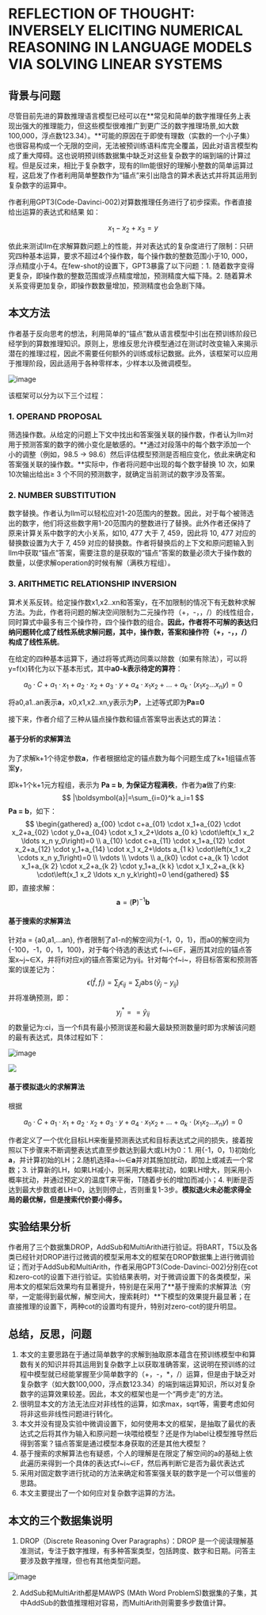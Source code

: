 # REFLECTION OF THOUGHT: INVERSELY ELICITING NUMERICAL REASONING IN LANGUAGE MODELS VIA SOLVING LINEAR SYSTEMS

## 背景与问题

尽管目前先进的算数推理语言模型已经可以在**常见和简单的数字推理任务上表现出强大的推理能力，但这些模型很难推广到更广泛的数字推理场景,如大数100,000，浮点数123.34）。**可能的原因在于即使有理数（实数的一个小子集）也很容易构成一个无限的空间，无法被预训练语料库完全覆盖，因此对语言模型构成了重大障碍。这也说明预训练数据集中缺乏对这些复杂数字的端到端的计算过程。但是反过来，相比于复杂数字，现有的llm能很好的理解小整数的简单运算过程，这启发了作者利用简单整数作为“锚点”来引出隐含的算术表达式并将其运用到复杂数字的运算中。

作者利用GPT3(Code-Davinci-002)对算数推理任务进行了初步探索。作者直接给出运算的表达式和结果 如：
					
$$
x_1-x_2+x_3=y
$$

依此来测试llm在求解算数问题上的性能，并对表达式的复杂度进行了限制：只研究四种基本运算，要求不超过4个操作数，每个操作数的整数范围小于10, 000，浮点精度小于4。在few-shot的设置下，GPT3暴露了以下问题：1. 随着数字变得更复杂，即操作数的整数范围或浮点精度增加，预测精度大幅下降。2. 随着算术关系变得更加复杂，即操作数数量增加，预测精度也会急剧下降。

## 本文方法

作者基于反向思考的想法，利用简单的“锚点”数从语言模型中引出在预训练阶段已经学到的算数推理知识。原则上，思维反思允许模型通过在测试时改变输入来揭示潜在的推理过程，因此不需要任何额外的训练或标记数据。此外，该框架可以应用于推理阶段，因此适用于各种零样本，少样本以及微调模型。

![image](assets/image-20231007160040-zdfup45.png)

该框架可以分为以下三个过程：

### 1. OPERAND PROPOSAL

筛选操作数。从给定的问题上下文中找出和答案强关联的操作数，作者认为llm对用于预测答案的数字的微小变化是敏感的。**通过对段落中的每个数字添加一个小的调整（例如，98.5 → 98.6）然后评估模型预测是否相应变化，依此来确定和答案强关联的操作数。**实际中，作者将问题中出现的每个数字替换 10 次，如果10次输出给出≥ 3 个不同的预测数字，就确定当前测试的数字涉及答案。

### 2. NUMBER SUBSTITUTION

数字替换。作者认为llm可以轻松应对1-20范围内的整数。因此，对于每个被筛选出的数字，他们将这些数字用1-20范围内的整数进行了替换。此外作者还保持了原来计算关系中数字的大小关系，如10, 477 大于 7, 459，因此将 10, 477 对应的替换数设置为大于 7, 459 对应的替换数。作者将替换后的上下文和原问题输入到llm中获取“锚点”答案，需要注意的是获取的“锚点”答案的数量必须大于操作数的数量，以便求解operation的时候有解（满秩方程组）。

### 3. ARITHMETIC RELATIONSHIP INVERSION

算术关系反转。给定操作数x1,x2..xn和答案y，在不加限制的情况下有无数种求解方法。为此，作者将问题的解决空间限制为二元操作符（+，-，，/）的线性组合，同时算式中最多有三个操作符，四个操作数的组合。**因此，作者将不可解的表达归纳问题转化成了线性系统求解问题，其中，操作数，答案和操作符（+，-，，/）构成了线性系统**。

在给定的四种基本运算下，通过将等式两边同乘以除数（如果有除法），可以将y=f(x)转化为以下基本形式，其中**a0-k表示待定的算符**：

$$ 
a_0 \cdot C+a_1 \cdot x_1+a_2 \cdot x_2+a_3 \cdot y+a_4 \cdot x_1 x_2+\ldots+a_k \cdot\left(x_1 x_2 \ldots x_n y\right)=0
$$

将a0,a1..an表示**a**，x0,x1,x2..xn,y表示为**P**，上述等式即为**Pa=0**

接下来，作者介绍了三种从锚点操作数和锚点答案导出表达式的算法：

#### 基于分析的求解算法

为了求解k+1个待定参数**a**，作者根据给定的锚点数为每个问题生成了k+1组锚点答案**y**，

即k+1个k+1元方程组，表示为 **Pa = b**, **为保证方程满秩**，作者为**a**做了约束:
$$
|\boldsymbol{a}|=\sum_{i=0}^k a_i=1
$$
**Pa = b**，如下：
$$
\begin{gathered}
a_{00} \cdot c+a_{01} \cdot x_1+a_{02} \cdot x_2+a_{02} \cdot y_0+a_{04} \cdot x_1 x_2+\ldots a_{0 k} \cdot\left(x_1 x_2 \ldots x_n y_0\right)=0 \\
a_{10} \cdot c+a_{11} \cdot x_1+a_{12} \cdot x_2+a_{12} \cdot y_1+a_{14} \cdot x_1 x_2+\ldots a_{1 k} \cdot\left(x_1 x_2 \cdots x_n y_1\right)=0 \\
\vdots \\
\vdots \\
a_{k0} \cdot c+a_{k 1} \cdot x_1+a_{k 2} \cdot x_2+a_{k 2} \cdot y_1+a_{k k} \cdot x_1 x_2+a_{k k} \cdot\left(x_1 x_2 \ldots x_n y_k\right)=0
\end{gathered}
$$
即，直接求解：
$$
\boldsymbol{a}=(\mathbf{P})^{-1} \boldsymbol{b}
$$

#### 基于搜索的求解算法

针对a = {a0,a1,...an}, 作者限制了a1-n的解空间为{-1，0，1}，而a0的解空间为{-100，-1，0，1，100}，对于每个待选的表达式 f~i~∈F，遍历其对应的锚点答案x~j~∈X，并将fi对应xj的锚点答案记为yij。针对每个f~i~，将目标答案和预测答案的误差记为：
$$
\epsilon\left(\hat{f}, f_i\right)=\sum_j \epsilon_{i j}=\sum_j \operatorname{abs}\left(\hat{y}_j-y_{i j}\right)
$$
并将准确预测，即：
$$
y_j^*==\hat{y}_{i j}
$$
的数量记为:ci，当一个fi具有最小预测误差和最大最缺预测数量时即为求解该问题的最有表达式，具体过程如下：

![image](assets/image-20231008125307-it3aue8.png#pic_center)
<p><img src="assets/image-20231008125307-it3aue8.png" align="middle" /></p>

#### 基于模拟退火的求解算法

根据

$$ 
a_0 \cdot C+a_1 \cdot x_1+a_2 \cdot x_2+a_3 \cdot y+a_4 \cdot x_1 x_2+\ldots+a_k \cdot\left(x_1 x_2 \ldots x_n y\right)=0
$$

作者定义了一个优化目标LH来衡量预测表达式和目标表达式之间的损失，接着按照以下步骤来不断调整表达式直至步数达到最大或LH为0：1. 用{-1，0，1}初始化**a**，并计算初始的LH；2.随机选择a~i~∈**a**并对其施加扰动，即加上或减去一个常数；3. 计算新的LH，如果LH减小，则采用大概率扰动，如果LH增大，则采用小概率扰动，并通过预定义的温度T来平衡，T随着步长的增加而减小；4. 判断是否达到最大步数或者LH=0，达到则停止，否则重复1-3步。**模拟退火未必能求得全局的最优解，但是搜索代价要小得多。**

## 实验结果分析

作者用了三个数据集DROP，AddSub和MultiArith进行验证。将BART，T5以及各类已经针对DROP进行过微调的模型采用本文的框架在DROP数据集上进行微调验证；而对于AddSub和MultiArith，作者采用GPT3(Code-Davinci-002)分别在cot和zero-cot的设置下进行验证。实验结果表明，对于微调设置下的各类模型，采用本文的框架后效果均有显著提升，特别是在采用了**基于搜索的求解算法（穷举，一定能得到最优解，解空间大，搜索耗时）**下模型的效果提升最显著；在直接推理的设置下，两种cot的设置均有提升，特别对zero-cot的提升明显。

## 总结，反思，问题

1. 本文的主要思路在于通过简单数字的求解到抽取原本蕴含在预训练模型中和算数有关的知识并将其运用到复杂数字上以获取准确答案，这说明在预训练的过程中模型就已经能掌握至少简单数字的（+，-，*，/）运算，但是由于缺乏对复杂数字（如大数100,000，浮点数123.34）的端到端运算知识，所以对复杂数字的运算效果较差。因此，本文的框架也是一个“两步走”的方法。
2. 很明显本文的方法无法应对非线性的运算，如求max，sqrt等，需要考虑如何将非这些非线性问题进行转化。
3. 本文并没有提及实验中微调设置下，如何使用本文的框架，是抽取了最优的表达式之后将其作为输入和原问题一块喂给模型？还是作为label让模型推导然后得到答案？锚点答案是通过模型本身获取的还是其他大模型？
4. 基于搜索的求解算法也有疑惑，个人的理解是在限定了解空间的a的基础上依此遍历来得到一个具体的表达式f~i~∈F，然后再判断它是否为最优表达式
5. 采用对固定数字进行扰动的方法来确定和答案强关联的数字是一个可以借鉴的思路。
6. 本文主要提出了一个如何应对复杂数字运算的方法。

## 本文的三个数据集说明

1. DROP（Discrete Reasoning Over Paragraphs）：DROP 是一个阅读理解基准测试，专注于数字推理，有多种答案类型，包括跨度、数字和日期。问答主要涉及数字推理，但也有其他类型问题。

![image](assets/image-20231008141415-nzu5fxj.png)

2. AddSub和MultiArith都是MAWPS (MAth Word ProblemS)数据集的子集，其中AddSub的数值推理相对容易，而MultiArith则需要多步数值计算。

‍

